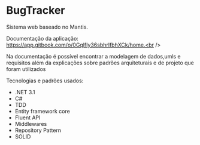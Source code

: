 # BugTracker
Sistema web baseado no Mantis.

Documentação da aplicação: 
https://app.gitbook.com/o/0GqlfIy36sbhrlfbhXCk/home.<br />

Na documentação é possível encontrar a modelagem de dados,umls e requisitos além da explicações sobre padrões arquiteturais e de projeto que foram utilizados


Tecnologias e padrões usados: 
 - .NET 3.1 
 - C# 
 - TDD 
 - Entity framework core
 - Fluent API 
 - Middlewares
 - Repository Pattern 
 - SOLID
